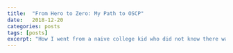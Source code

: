 ```yaml
---
title:  "From Hero to Zero: My Path to OSCP"
date:   2018-12-20 
categories: posts
tags: [posts]
excerpt: "How I went from a naive college kid who did not know there was more than one distribution of Linux, to an OSCP in less than a year- and how you can too!"
---
```

